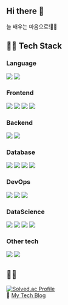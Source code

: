 ## Hi there 👋
늘 배우는 마음으로!🙇‍♂️

## 🧑‍💻 Tech Stack

### Language
<img src="https://img.shields.io/badge/python-3776AB.svg?style=for-the-badge&logo=python&logoColor=white"> <img src="https://img.shields.io/badge/javascript-F7DF1E.svg?style=for-the-badge&logo=javascript&logoColor=white">

### Frontend
<img src="https://img.shields.io/badge/html5-E34F26.svg?style=for-the-badge&logo=html5&logoColor=white"> <img src="https://img.shields.io/badge/css3-1572B6.svg?style=for-the-badge&logo=css3&logoColor=white"> <img src="https://img.shields.io/badge/javascript-F7DF1E.svg?style=for-the-badge&logo=javascript&logoColor=white"> <img src="https://img.shields.io/badge/Streamlit-FF4B4B.svg?style=for-the-badge&logo=streamlit&logoColor=white">

### Backend
<img src="https://img.shields.io/badge/fastapi-009688.svg?style=for-the-badge&logo=fastapi&logoColor=white"> <img src="https://img.shields.io/badge/flask-000000.svg?style=for-the-badge&logo=flask&logoColor=white">

### Database
<img src="https://img.shields.io/badge/mysql-4479A1.svg?style=for-the-badge&logo=mysql&logoColor=white"> <img src="https://img.shields.io/badge/postgresql-4169E1.svg?style=for-the-badge&logo=postgresql&logoColor=white"> <img src="https://img.shields.io/badge/MongoDB-47A248.svg?style=for-the-badge&logo=MongoDB&logoColor=white"> <img src="https://img.shields.io/badge/Redis-FF4438.svg?style=for-the-badge&logo=Redis&logoColor=white">

### DevOps
<img src="https://img.shields.io/badge/docker-2496ED.svg?style=for-the-badge&logo=docker&logoColor=white"> <img src="https://img.shields.io/badge/nginx-009639.svg?style=for-the-badge&logo=nginx&logoColor=white"> <img src="https://img.shields.io/badge/amazonec2-FF9900.svg?style=for-the-badge&logo=amazonec2&logoColor=white">

### DataScience
<img src="https://img.shields.io/badge/pandas-150458.svg?style=for-the-badge&logo=pandas&logoColor=white"> <img src="https://img.shields.io/badge/numpy-013243.svg?style=for-the-badge&logo=numpy&logoColor=white"> <img src="https://img.shields.io/badge/plotly-3F4F75.svg?style=for-the-badge&logo=pandas&logoColor=white"> <img src="https://img.shields.io/badge/scikitlearn-F7931E.svg?style=for-the-badge&logo=scikitlearn&logoColor=white">

### Other tech
<img src="https://img.shields.io/badge/OpenAI-412991.svg?style=for-the-badge&logo=OpenAI&logoColor=white"> <img src="https://img.shields.io/badge/LangChain-1C3C3C.svg?style=for-the-badge&logo=LangChain&logoColor=white">

## 🏃‍➡️

[![Solved.ac Profile](http://mazassumnida.wtf/api/generate_badge?boj=kyon5)](https://solved.ac/kyon5)<br/>
🐶 [My Tech Blog](https://kevinkh5.github.io/)
<!--
**kevinkh5/kevinkh5** is a ✨ _special_ ✨ repository because its `README.md` (this file) appears on your GitHub profile.

Here are some ideas to get you started:

- 🔭 I’m currently working on ...
- 🌱 I’m currently learning ...
- 👯 I’m looking to collaborate on ...
- 🤔 I’m looking for help with ...
- 💬 Ask me about ...
- 📫 How to reach me: ...
- 😄 Pronouns: ...
- ⚡ Fun fact: ...
-->
